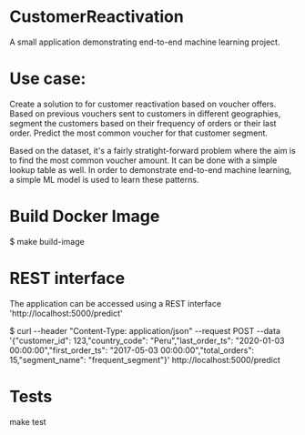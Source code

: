 # CustomerReactivation

A small application demonstrating end-to-end machine learning project.

# Use case:
Create a solution to for customer reactivation based on voucher offers. Based on
previous vouchers sent to customers in different geographies, segment the customers
based on their frequency of orders or their last order. Predict the most common voucher for that customer segment.

Based on the dataset, it's a fairly stratight-forward problem where the aim is to find the most common voucher amount. It can be done with a simple lookup table as well. In order to demonstrate end-to-end machine learning, a simple ML model is used to learn these patterns.

# Build Docker Image
$ make build-image

# REST interface
The application can be accessed using a REST interface 'http://localhost:5000/predict'

$ curl --header "Content-Type: application/json"   --request POST   --data '{"customer_id": 123,"country_code": "Peru","last_order_ts": "2020-01-03 00:00:00","first_order_ts": "2017-05-03 00:00:00","total_orders": 15,"segment_name": "frequent_segment"}'   http://localhost:5000/predict

# Tests
make test

